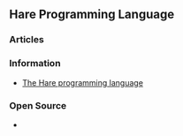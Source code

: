 ## Hare Programming Language


### Articles



### Information
- [The Hare programming language](https://harelang.org/)



### Open Source
- 


